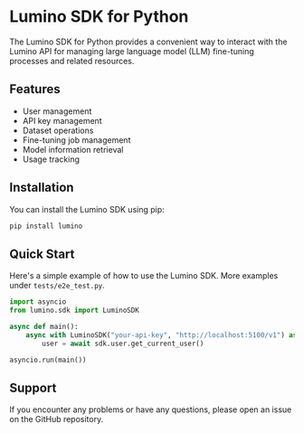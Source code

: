 # Lumino SDK for Python

The Lumino SDK for Python provides a convenient way to interact with the Lumino API for managing large language model (LLM) fine-tuning processes and related resources.

## Features

- User management
- API key management
- Dataset operations
- Fine-tuning job management
- Model information retrieval
- Usage tracking

## Installation

You can install the Lumino SDK using pip:

```bash
pip install lumino
```

## Quick Start

Here's a simple example of how to use the Lumino SDK. More examples under `tests/e2e_test.py`.

```python
import asyncio
from lumino.sdk import LuminoSDK

async def main():
    async with LuminoSDK("your-api-key", "http://localhost:5100/v1") as sdk:
        user = await sdk.user.get_current_user()

asyncio.run(main())
```


## Support

If you encounter any problems or have any questions, please open an issue on the GitHub repository.